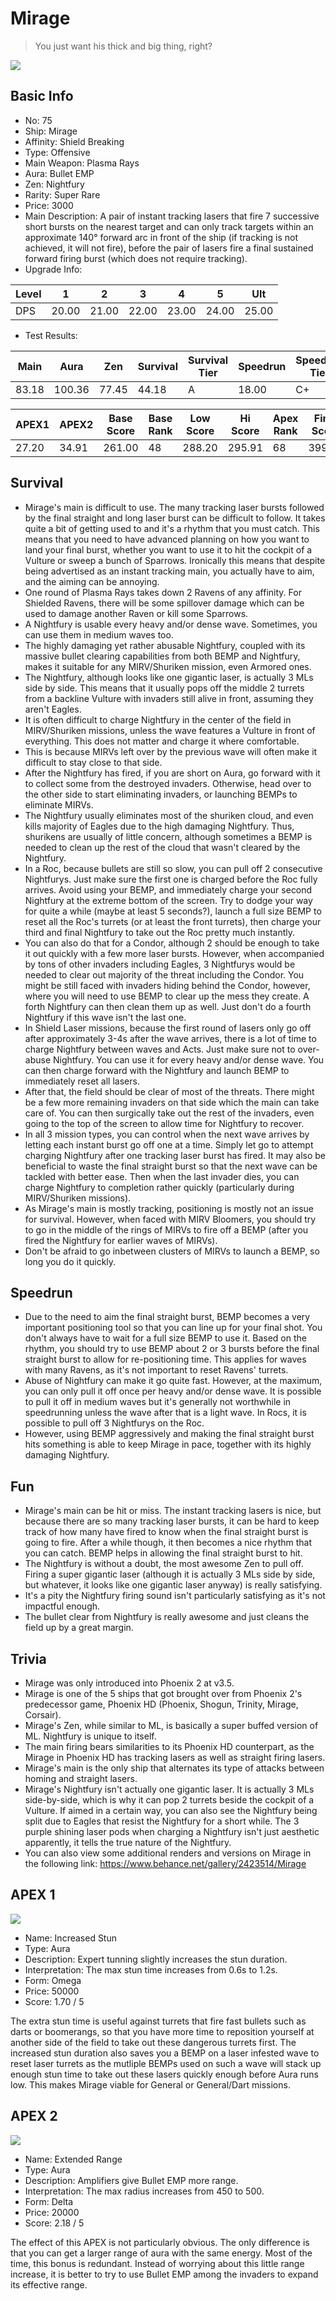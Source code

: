 # Mirage

> You just want his thick and big thing, right?

<img src="/ships/ship_75.png" style={{zoom:1}}/>

## Basic Info

- No: 75
- Ship: Mirage
- Affinity: Shield Breaking
- Type: Offensive
- Main Weapon: Plasma Rays
- Aura: Bullet EMP
- Zen: Nightfury
- Rarity: Super Rare
- Price: 3000
- Main Description: A pair of instant tracking lasers that fire 7 successive short bursts on the nearest target and can only track targets within an approximate 140° forward arc in front of the ship (if tracking is not achieved, it will not fire), before the pair of lasers fire a final sustained forward firing burst (which does not require tracking).
- Upgrade Info: 

| Level | 1 | 2 | 3 | 4 | 5 | Ult |
|--|--|--|--|--|--|--|
| DPS | 20.00 | 21.00 | 22.00 | 23.00 | 24.00 | 25.00 |

- Test Results: 

| Main | Aura | Zen | Survival | Survival Tier | Speedrun | Speedrun Tier | Fun | Fun Tier |
|--|--|--|--|--|--|--|--|--|
| 83.18 | 100.36 | 77.45 | 44.18 | A | 18.00 | C+ | 40.91 | A |

| APEX1 | APEX2 | Base Score | Base Rank | Low Score | Hi Score | Apex Rank | Final Score | FinalRank |
|--|--|--|--|--|--|--|--|--|
| 27.20 | 34.91 | 261.00 | 48 | 288.20 | 295.91 | 68 | 399.00 | 57 |

## Survival

- Mirage's main is difficult to use. The many tracking laser bursts followed by the final straight and long laser burst can be difficult to follow. It takes quite a bit of getting used to and it's a rhythm that you must catch. This means that you need to have advanced planning on how you want to land your final burst, whether you want to use it to hit the cockpit of a Vulture or sweep a bunch of Sparrows. Ironically this means that despite being advertised as an instant tracking main, you actually have to aim, and the aiming can be annoying.
- One round of Plasma Rays takes down 2 Ravens of any affinity. For Shielded Ravens, there will be some spillover damage which can be used to damage another Raven or kill some Sparrows.
- A Nightfury is usable every heavy and/or dense wave. Sometimes, you can use them in medium waves too.
- The highly damaging yet rather abusable Nightfury, coupled with its massive bullet clearing capabilities from both BEMP and Nightfury, makes it suitable for any MIRV/Shuriken mission, even Armored ones.
- The Nightfury, although looks like one gigantic laser, is actually 3 MLs side by side. This means that it usually pops off the middle 2 turrets from a backline Vulture with invaders still alive in front, assuming they aren't Eagles.
- It is often difficult to charge Nightfury in the center of the field in MIRV/Shuriken missions, unless the wave features a Vulture in front of everything. This does not matter and charge it where comfortable.
- This is because MIRVs left over by the previous wave will often make it difficult to stay close to that side.
- After the Nightfury has fired, if you are short on Aura, go forward with it to collect some from the destroyed invaders. Otherwise, head over to the other side to start eliminating invaders, or launching BEMPs to eliminate MIRVs.
- The Nightfury usually eliminates most of the shuriken cloud, and even kills majority of Eagles due to the high damaging Nightfury. Thus, shurikens are usually of little concern, although sometimes a BEMP is needed to clean up the rest of the cloud that wasn't cleared by the Nightfury.
- In a Roc, because bullets are still so slow, you can pull off 2 consecutive Nightfurys. Just make sure the first one is charged before the Roc fully arrives. Avoid using your BEMP, and immediately charge your second Nightfury at the extreme bottom of the screen. Try to dodge your way for quite a while (maybe at least 5 seconds?), launch a full size BEMP to reset all the Roc's turrets (or at least the front turrets), then charge your third and final Nightfury to take out the Roc pretty much instantly.
- You can also do that for a Condor, although 2 should be enough to take it out quickly with a few more laser bursts. However, when accompanied by tons of other invaders including Eagles, 3 Nightfurys would be needed to clear out majority of the threat including the Condor. You might be still faced with invaders hiding behind the Condor, however, where you will need to use BEMP to clear up the mess they create. A forth Nightfury can then clean them up as well. Just don't do a fourth Nightfury if this wave isn't the last one.
- In Shield Laser missions, because the first round of lasers only go off after approximately 3-4s after the wave arrives, there is a lot of time to charge Nightfury between waves and Acts. Just make sure not to over-abuse Nightfury. You can use it for every heavy and/or dense wave. You can then charge forward with the Nightfury and launch BEMP to immediately reset all lasers.
- After that, the field should be clear of most of the threats. There might be a few more remaining invaders on that side which the main can take care of. You can then surgically take out the rest of the invaders, even going to the top of the screen to allow time for Nightfury to recover.
- In all 3 mission types, you can control when the next wave arrives by letting each instant burst go off one at a time. Simply let go to attempt charging Nightfury after one tracking laser burst has fired. It may also be beneficial to waste the final straight burst so that the next wave can be tackled with better ease. Then when the last invader dies, you can charge Nightfury to completion rather quickly (particularly during MIRV/Shuriken missions).
- As Mirage's main is mostly tracking, positioning is mostly not an issue for survival. However, when faced with MIRV Bloomers, you should try to go in the middle of the rings of MIRVs to fire off a BEMP (after you fired the Nightfury for earlier waves of MIRVs).
- Don't be afraid to go inbetween clusters of MIRVs to launch a BEMP, so long you do it quickly.

## Speedrun

- Due to the need to aim the final straight burst, BEMP becomes a very important positioning tool so that you can line up for your final shot. You don't always have to wait for a full size BEMP to use it. Based on the rhythm, you should try to use BEMP about 2 or 3 bursts before the final straight burst to allow for re-positioning time. This applies for waves with many Ravens, as it's not important to reset Ravens' turrets.
- Abuse of Nightfury can make it go quite fast. However, at the maximum, you can only pull it off once per heavy and/or dense wave. It is possible to pull it off in medium waves but it's generally not worthwhile in speedrunning unless the wave after that is a light wave. In Rocs, it is possible to pull off 3 Nightfurys on the Roc.
- However, using BEMP aggressively and making the final straight burst hits something is able to keep Mirage in pace, together with its highly damaging Nightfury.

## Fun

- Mirage's main can be hit or miss. The instant tracking lasers is nice, but because there are so many tracking laser bursts, it can be hard to keep track of how many have fired to know when the final straight burst is going to fire. After a while though, it then becomes a nice rhythm that you can catch. BEMP helps in allowing the final straight burst to hit.
- The Nightfury is without a doubt, the most awesome Zen to pull off. Firing a super gigantic laser (although it is actually 3 MLs side by side, but whatever, it looks like one gigantic laser anyway) is really satisfying.
- It's a pity the Nightfury firing sound isn't particularly satisfying as it's not impactful enough.
- The bullet clear from Nightfury is really awesome and just cleans the field up by a great margin.

## Trivia

- Mirage was only introduced into Phoenix 2 at v3.5.
- Mirage is one of the 5 ships that got brought over from Phoenix 2's predecessor game, Phoenix HD (Phoenix, Shogun, Trinity, Mirage, Corsair).
- Mirage's Zen, while similar to ML, is basically a super buffed version of ML. Nightfury is unique to itself.
- The main firing bears similarities to its Phoenix HD counterpart, as the Mirage in Phoenix HD has tracking lasers as well as straight firing lasers.
- Mirage's main is the only ship that alternates its type of attacks between homing and straight lasers.
- Mirage's Nightfury isn't actually one gigantic laser. It is actually 3 MLs side-by-side, which is why it can pop 2 turrets beside the cockpit of a Vulture. If aimed in a certain way, you can also see the Nightfury being split due to Eagles that resist the Nightfury for a short while. The 3 purple shining laser pods when charging a Nightfury isn't just aesthetic apparently, it tells the true nature of the Nightfury.
- You can also view some additional renders and versions on Mirage in the following link: https://www.behance.net/gallery/2423514/Mirage

## APEX 1

<img src="/ships/ship_75_apex_1.png" style={{zoom:1}}/>

- Name: Increased Stun
- Type: Aura
- Description: Expert tunning slightly increases the stun duration.
- Interpretation: The max stun time increases from 0.6s to 1.2s.
- Form: Omega
- Price: 50000
- Score: 1.70 / 5

The extra stun time is useful against turrets that fire fast bullets such as darts or boomerangs, so that you have more time to reposition yourself at another side of the field to take out these dangerous turrets first. The increased stun duration also saves you a BEMP on a laser infested wave to reset laser turrets as the mutliple BEMPs used on such a wave will stack up enough stun time to take out these lasers quickly enough before Aura runs low. This makes Mirage viable for General or General/Dart missions.

## APEX 2

<img src="/ships/ship_75_apex_2.png" style={{zoom:1}}/>

- Name: Extended Range
- Type: Aura
- Description: Amplifiers give Bullet EMP more range.
- Interpretation: The max radius increases from 450 to 500.
- Form: Delta
- Price: 20000
- Score: 2.18 / 5

The effect of this APEX is not particularly obvious. The only difference is that you can get a larger range of aura with the same energy. Most of the time, this bonus is redundant. Instead of worrying about this little range increase, it is better to try to use Bullet EMP among the invaders to expand its effective range.
